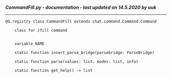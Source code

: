 ***CommandFill.py - documentation - last updated on 14.5.2020 by uuk***
___

    @G.registry class CommandFill extends chat.command.Command.Command
        
        class for /fill command


        variable NAME

        static function insert_parse_bridge(parsebridge: ParseBridge)

        static function parse(values: list, modes: list, info)

        static function get_help() -> list